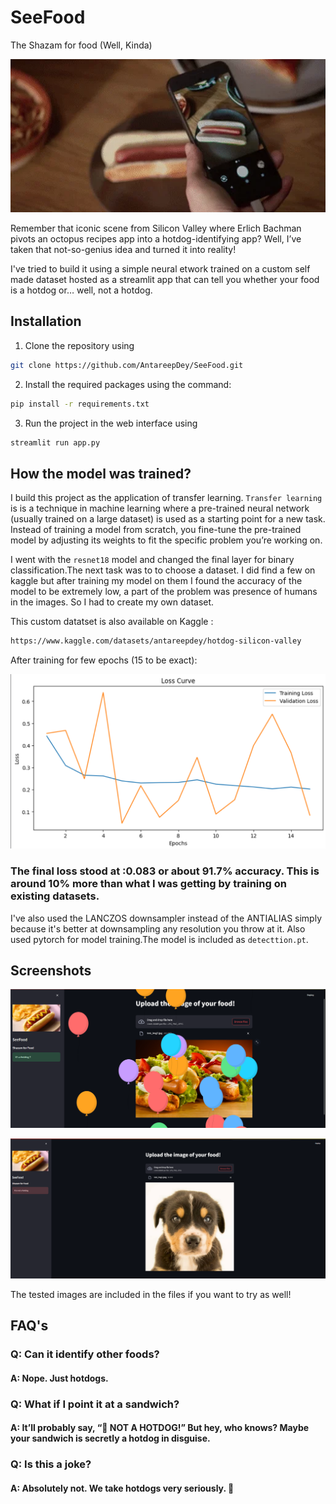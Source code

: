 # SeeFood
The Shazam for food (Well, Kinda)

![alt text](<assets/hotdog not.webp>)



Remember that iconic scene from Silicon Valley where Erlich Bachman pivots an octopus recipes app into a hotdog-identifying app? Well, I’ve taken that not-so-genius idea and turned it into reality!  

I've tried to build it using a simple neural etwork trained on a custom self made dataset hosted as a streamlit app that can tell you whether your food is a hotdog or… well, not a hotdog. 

## Installation

1. Clone the repository using 
```sh
git clone https://github.com/AntareepDey/SeeFood.git
```
2. Install the required packages using the command:

```sh
pip install -r requirements.txt
```
3. Run the project in the web interface using
```sh
streamlit run app.py
```

## How the model was trained?
<p>

I build this project as the application of transfer learning. ```Transfer learning``` is is a technique in machine learning where a pre-trained neural network (usually trained on a large dataset) is used as a starting point for a new task. Instead of training a model from scratch, you fine-tune the pre-trained model by adjusting its weights to fit the specific problem you’re working on. 


I went with the ```resnet18``` model and changed the final layer for binary classification.The next task was to to choose a dataset. I did find a few on kaggle but after training my model on them I found the accuracy of the model to be extremely low, a part of the problem was presence of humans in the images. So I had to create my own dataset.

This custom datatset is also available on Kaggle : 
```sh 
https://www.kaggle.com/datasets/antareepdey/hotdog-silicon-valley
```

After training for few epochs (15 to be exact):

![train-validation-loss vs epochs curve](<assets/Screenshot 2024-05-31 173009.png>)

<h3>The final loss stood at :0.083 or about 91.7% accuracy. This is around 10% more than what I was getting by training on existing datasets.</h3>

I've also used the LANCZOS downsampler instead of the ANTIALIAS simply because it's better at downsampling any resolution you throw at it. Also used pytorch for model training.The model is included as ```detecttion.pt```.


## Screenshots 

![hotdog_detected](assets/success.png)
<br>

![not-hot-dog](assets/fail.png)

The tested images are included in the files if you want to try as well!

## FAQ's
<h3>Q: Can it identify other foods?</h3>
<h4>
A: Nope. Just hotdogs.
</h4>
<h3>Q: What if I point it at a sandwich?</h3>
<h4>A: It’ll probably say, “🤔 NOT A HOTDOG!” But hey, who knows? Maybe your sandwich is secretly a hotdog in disguise.
</h4>
<h3>
Q: Is this a joke?</h3> 
<h4>A: Absolutely not. We take hotdogs very seriously. 🌭</h4>

